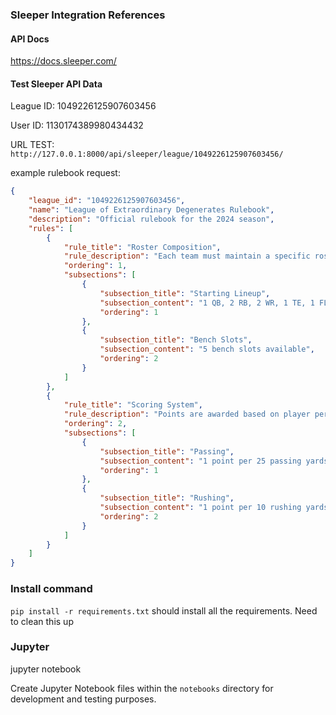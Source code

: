 


### Sleeper Integration References

#### API Docs
https://docs.sleeper.com/

#### Test Sleeper API Data
League ID: 1049226125907603456

User ID: 1130174389980434432

URL TEST: 
`http://127.0.0.1:8000/api/sleeper/league/1049226125907603456/`


example rulebook request:

```json
{
    "league_id": "1049226125907603456",
    "name": "League of Extraordinary Degenerates Rulebook",
    "description": "Official rulebook for the 2024 season",
    "rules": [
        {
            "rule_title": "Roster Composition",
            "rule_description": "Each team must maintain a specific roster structure.",
            "ordering": 1,
            "subsections": [
                {
                    "subsection_title": "Starting Lineup",
                    "subsection_content": "1 QB, 2 RB, 2 WR, 1 TE, 1 FLEX, 1 K, 1 DEF",
                    "ordering": 1
                },
                {
                    "subsection_title": "Bench Slots",
                    "subsection_content": "5 bench slots available",
                    "ordering": 2
                }
            ]
        },
        {
            "rule_title": "Scoring System",
            "rule_description": "Points are awarded based on player performance.",
            "ordering": 2,
            "subsections": [
                {
                    "subsection_title": "Passing",
                    "subsection_content": "1 point per 25 passing yards, 4 points per passing TD",
                    "ordering": 1
                },
                {
                    "subsection_title": "Rushing",
                    "subsection_content": "1 point per 10 rushing yards, 6 points per rushing TD",
                    "ordering": 2
                }
            ]
        }
    ]
}
```

### Install command 
`pip install -r requirements.txt` should install all the requirements. Need to clean this up

### Jupyter 
jupyter notebook

Create Jupyter Notebook files within the `notebooks` directory for development and testing purposes.
